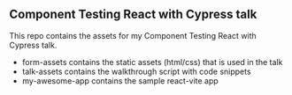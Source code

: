 ## Component Testing React with Cypress talk

This repo contains the assets for my Component Testing React with Cypress talk.

- form-assets contains the static assets (html/css) that is used in the talk
- talk-assets contains the walkthrough script with code snippets
- my-awesome-app contains the sample react-vite app
